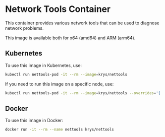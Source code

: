 # Network Tools Container

This container provides various network tools that can be used to diagnose network problems.

This image is available both for x64 (amd64) and ARM (arm64).

## Kubernetes

To use this image in Kubernetes, use:

```sh
kubectl run nettools-pod -it --rm --image=krys/nettools
```

If you need to run this image on a specific node, use:

```sh
kubectl run nettools-pod -it --rm --image=krys/nettools --overrides='{ "apiVersion": "v1", "spec": { "nodeName": "<your-node-name>" } }'
```

## Docker

To use this image in Docker:

```sh
docker run -it --rm --name nettools krys/nettools
```

